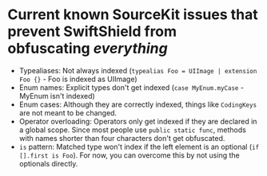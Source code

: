 # Current known SourceKit issues that prevent SwiftShield from obfuscating *everything*

- Typealiases: Not always indexed (`typealias Foo = UIImage | extension Foo {}` - Foo is indexed as UIImage)
- Enum names: Explicit types don't get indexed (`case MyEnum.myCase` - MyEnum isn't indexed)
- Enum cases: Although they are correctly indexed, things like `CodingKeys` are not meant to be changed.
- Operator overloading: Operators only get indexed if they are declared in a global scope. Since most people use `public static func`, methods with names shorter than four characters don't get obfuscated.
- `is` pattern: Matched type won't index if the left element is an optional (`if [].first is Foo`). For now, you can overcome this by not using the optionals directly.